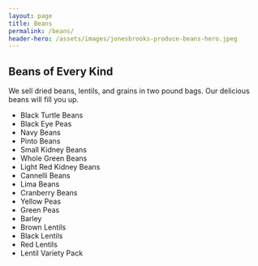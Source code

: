 ```yaml
---
layout: page
title: Beans
permalink: /beans/
header-hero: /assets/images/jonesbrooks-produce-beans-hero.jpeg
---
```


## Beans of Every Kind

We sell dried beans, lentils, and grains in two pound bags. Our delicious beans will fill you up.

* Black Turtle Beans
* Black Eye Peas
* Navy Beans
* Pinto Beans
* Small Kidney Beans
* Whole Green Beans
* Light Red Kidney Beans
* Cannelli Beans
* Lima Beans
* Cranberry Beans
* Yellow Peas
* Green Peas
* Barley
* Brown Lentils
* Black Lentils
* Red Lentils
* Lentil Variety Pack
